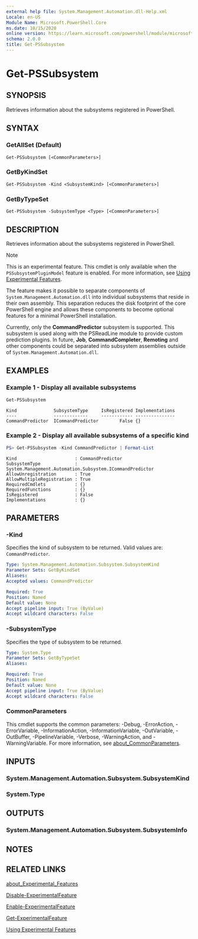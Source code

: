 ```yaml
---
external help file: System.Management.Automation.dll-Help.xml
Locale: en-US
Module Name: Microsoft.PowerShell.Core
ms.date: 10/15/2020
online version: https://learn.microsoft.com/powershell/module/microsoft.powershell.core/get-pssubsystem?view=powershell-7.4&WT.mc_id=ps-gethelp
schema: 2.0.0
title: Get-PSSubsystem
---
```

# Get-PSSubsystem

## SYNOPSIS
Retrieves information about the subsystems registered in PowerShell.

## SYNTAX

### GetAllSet (Default)

```
Get-PSSubsystem [<CommonParameters>]
```

### GetByKindSet

```
Get-PSSubsystem -Kind <SubsystemKind> [<CommonParameters>]
```

### GetByTypeSet

```
Get-PSSubsystem -SubsystemType <Type> [<CommonParameters>]
```

## DESCRIPTION

Retrieves information about the subsystems registered in PowerShell.

> [!NOTE]
> This is an experimental feature. This cmdlet is only available when the `PSSubsystemPluginModel`
> feature is enabled. For more information, see
> [Using Experimental Features](/powershell/scripting/learn/experimental-features).

The feature makes it possible to separate components of `System.Management.Automation.dll` into
individual subsystems that reside in their own assembly. This separation reduces the disk footprint
of the core PowerShell engine and allows these components to become optional features for a minimal
PowerShell installation.

Currently, only the **CommandPredictor** subsystem is supported. This subsystem is used along with
the PSReadLine module to provide custom prediction plugins. In future, **Job**,
**CommandCompleter**, **Remoting** and other components could be separated into subsystem assemblies
outside of `System.Management.Automation.dll`.

## EXAMPLES

### Example 1 - Display all available subsystems

```powershell
Get-PSSubsystem
```

```Output
Kind              SubsystemType     IsRegistered Implementations
----              -------------     ------------ ---------------
CommandPredictor  ICommandPredictor        False {}
```

### Example 2 - Display all available subsystems of a specific kind

```powershell
PS> Get-PSSubsystem -Kind CommandPredictor | Format-List
```

```Output
Kind                      : CommandPredictor
SubsystemType             : System.Management.Automation.Subsystem.ICommandPredictor
AllowUnregistration       : True
AllowMultipleRegistration : True
RequiredCmdlets           : {}
RequiredFunctions         : {}
IsRegistered              : False
Implementations           : {}
```

## PARAMETERS

### -Kind


Specifies the kind of subsystem to be returned. Valid values are: `CommandPredictor`.

```yaml
Type: System.Management.Automation.Subsystem.SubsystemKind
Parameter Sets: GetByKindSet
Aliases:
Accepted values: CommandPredictor

Required: True
Position: Named
Default value: None
Accept pipeline input: True (ByValue)
Accept wildcard characters: False
```

### -SubsystemType

Specifies the type of subsystem to be returned.

```yaml
Type: System.Type
Parameter Sets: GetByTypeSet
Aliases:

Required: True
Position: Named
Default value: None
Accept pipeline input: True (ByValue)
Accept wildcard characters: False
```

### CommonParameters

This cmdlet supports the common parameters: -Debug, -ErrorAction, -ErrorVariable,
-InformationAction, -InformationVariable, -OutVariable, -OutBuffer, -PipelineVariable, -Verbose,
-WarningAction, and -WarningVariable. For more information, see
[about_CommonParameters](http://go.microsoft.com/fwlink/?LinkID=113216).

## INPUTS

### System.Management.Automation.Subsystem.SubsystemKind

### System.Type

## OUTPUTS

### System.Management.Automation.Subsystem.SubsystemInfo

## NOTES

## RELATED LINKS

[about_Experimental_Features](about/about_experimental_features.md)

[Disable-ExperimentalFeature](Disable-ExperimentalFeature.md)

[Enable-ExperimentalFeature](Get-ExperimentalFeature.md)

[Get-ExperimentalFeature](Get-ExperimentalFeature.md)

[Using Experimental Features](/powershell/scripting/learn/experimental-features)
